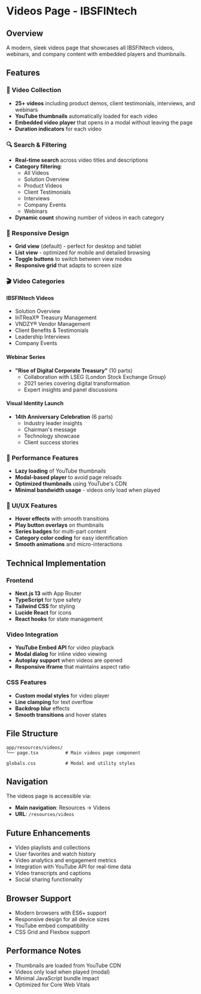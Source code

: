 # Videos Page - IBSFINtech

## Overview
A modern, sleek videos page that showcases all IBSFINtech videos, webinars, and company content with embedded players and thumbnails.

## Features

### 🎥 Video Collection
- **25+ videos** including product demos, client testimonials, interviews, and webinars
- **YouTube thumbnails** automatically loaded for each video
- **Embedded video player** that opens in a modal without leaving the page
- **Duration indicators** for each video

### 🔍 Search & Filtering
- **Real-time search** across video titles and descriptions
- **Category filtering**:
  - All Videos
  - Solution Overview
  - Product Videos
  - Client Testimonials
  - Interviews
  - Company Events
  - Webinars
- **Dynamic count** showing number of videos in each category

### 📱 Responsive Design
- **Grid view** (default) - perfect for desktop and tablet
- **List view** - optimized for mobile and detailed browsing
- **Toggle buttons** to switch between view modes
- **Responsive grid** that adapts to screen size

### 🎬 Video Categories

#### IBSFINtech Videos
- Solution Overview
- InTReaX® Treasury Management
- VNDZY® Vendor Management
- Client Benefits & Testimonials
- Leadership Interviews
- Company Events

#### Webinar Series
- **"Rise of Digital Corporate Treasury"** (10 parts)
  - Collaboration with LSEG (London Stock Exchange Group)
  - 2021 series covering digital transformation
  - Expert insights and panel discussions

#### Visual Identity Launch
- **14th Anniversary Celebration** (6 parts)
  - Industry leader insights
  - Chairman's message
  - Technology showcase
  - Client success stories

### 🚀 Performance Features
- **Lazy loading** of YouTube thumbnails
- **Modal-based player** to avoid page reloads
- **Optimized thumbnails** using YouTube's CDN
- **Minimal bandwidth usage** - videos only load when played

### 🎨 UI/UX Features
- **Hover effects** with smooth transitions
- **Play button overlays** on thumbnails
- **Series badges** for multi-part content
- **Category color coding** for easy identification
- **Smooth animations** and micro-interactions

## Technical Implementation

### Frontend
- **Next.js 13** with App Router
- **TypeScript** for type safety
- **Tailwind CSS** for styling
- **Lucide React** for icons
- **React hooks** for state management

### Video Integration
- **YouTube Embed API** for video playback
- **Modal dialog** for inline video viewing
- **Autoplay support** when videos are opened
- **Responsive iframe** that maintains aspect ratio

### CSS Features
- **Custom modal styles** for video player
- **Line clamping** for text overflow
- **Backdrop blur** effects
- **Smooth transitions** and hover states

## File Structure
```
app/resources/videos/
└── page.tsx          # Main videos page component

globals.css           # Modal and utility styles
```

## Navigation
The videos page is accessible via:
- **Main navigation**: Resources → Videos
- **URL**: `/resources/videos`

## Future Enhancements
- Video playlists and collections
- User favorites and watch history
- Video analytics and engagement metrics
- Integration with YouTube API for real-time data
- Video transcripts and captions
- Social sharing functionality

## Browser Support
- Modern browsers with ES6+ support
- Responsive design for all device sizes
- YouTube embed compatibility
- CSS Grid and Flexbox support

## Performance Notes
- Thumbnails are loaded from YouTube CDN
- Videos only load when played (modal)
- Minimal JavaScript bundle impact
- Optimized for Core Web Vitals
